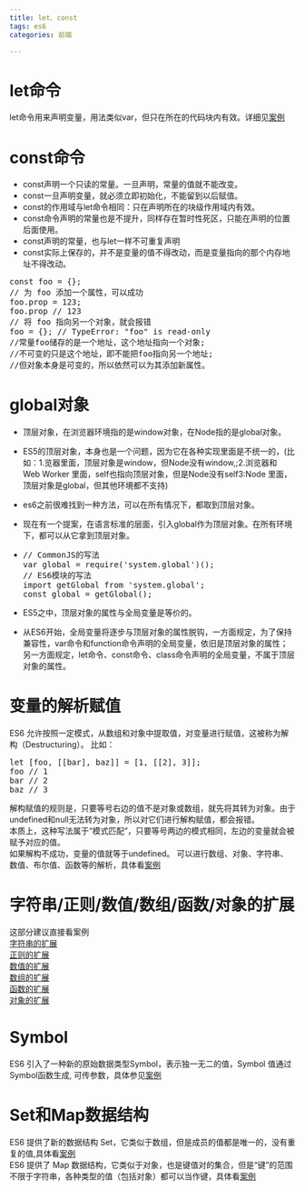 ```yaml
---
title: let、const
tags: es6
categories: 前端

---
```


# let命令

let命令用来声明变量，用法类似var，但只在所在的代码块内有效。详细见[案例](kata/let.js)  

# const命令

- const声明一个只读的常量。一旦声明，常量的值就不能改变。
- const一旦声明变量，就必须立即初始化，不能留到以后赋值。
- const的作用域与let命令相同：只在声明所在的块级作用域内有效。
- const命令声明的常量也是不提升，同样存在暂时性死区，只能在声明的位置后面使用。
- const声明的常量，也与let一样不可重复声明
- const实际上保存的，并不是变量的值不得改动，而是变量指向的那个内存地址不得改动。

<pre>
const foo = {};
// 为 foo 添加一个属性，可以成功
foo.prop = 123;
foo.prop // 123
// 将 foo 指向另一个对象，就会报错
foo = {}; // TypeError: "foo" is read-only
//常量foo储存的是一个地址，这个地址指向一个对象;
//不可变的只是这个地址，即不能把foo指向另一个地址;
//但对象本身是可变的，所以依然可以为其添加新属性。
</pre>

# global对象

- 顶层对象，在浏览器环境指的是window对象，在Node指的是global对象。

- ES5的顶层对象，本身也是一个问题，因为它在各种实现里面是不统一的，(比如：1.览器里面，顶层对象是window，但Node没有window,;2.浏览器和 Web Worker 里面，self也指向顶层对象，但是Node没有self3:Node 里面，顶层对象是global，但其他环境都不支持)

- es6之前很难找到一种方法，可以在所有情况下，都取到顶层对象。

- 现在有一个提案，在语言标准的层面，引入global作为顶层对象。在所有环境下，都可以从它拿到顶层对象。

- <pre>
  // CommonJS的写法
  var global = require('system.global')();
  // ES6模块的写法
  import getGlobal from 'system.global';
  const global = getGlobal();
  </pre>

- ES5之中，顶层对象的属性与全局变量是等价的。

- 从ES6开始，全局变量将逐步与顶层对象的属性脱钩，一方面规定，为了保持兼容性，var命令和function命令声明的全局变量，依旧是顶层对象的属性；另一方面规定，let命令、const命令、class命令声明的全局变量，不属于顶层对象的属性。



# 变量的解析赋值

ES6 允许按照一定模式，从数组和对象中提取值，对变量进行赋值，这被称为解构（Destructuring）。
比如：

<pre>
let [foo, [[bar], baz]] = [1, [[2], 3]];
foo // 1
bar // 2
baz // 3
</pre>  

解构赋值的规则是，只要等号右边的值不是对象或数组，就先将其转为对象。由于undefined和null无法转为对象，所以对它们进行解构赋值，都会报错。  
本质上，这种写法属于“模式匹配”，只要等号两边的模式相同，左边的变量就会被赋予对应的值。  
如果解构不成功，变量的值就等于undefined。
可以进行数组、对象、字符串、数值、布尔值、函数等的解析，具体看[案例](kata/destructuring.js)

# 字符串/正则/数值/数组/函数/对象的扩展

这部分建议直接看案例  
[字符串的扩展](kata/extend/string.js)  
[正则的扩展](kata/extend/regex.js)  
[数值的扩展](kata/extend/number.js)  
[数组的扩展](kata/extend/array.js)  
[函数的扩展](kata/extend/function.js)  
[对象的扩展](kata/extend/object.js)

# Symbol

ES6 引入了一种新的原始数据类型Symbol，表示独一无二的值，Symbol 值通过Symbol函数生成, 可传参数，具体参见[案例](kata/symbol.js)

# Set和Map数据结构

ES6 提供了新的数据结构 Set，它类似于数组，但是成员的值都是唯一的，没有重复的值,具体看[案例](kata/set.js)  
ES6 提供了 Map 数据结构，它类似于对象，也是键值对的集合，但是“键”的范围不限于字符串，各种类型的值（包括对象）都可以当作键，具体看[案例](kata/map.js)
